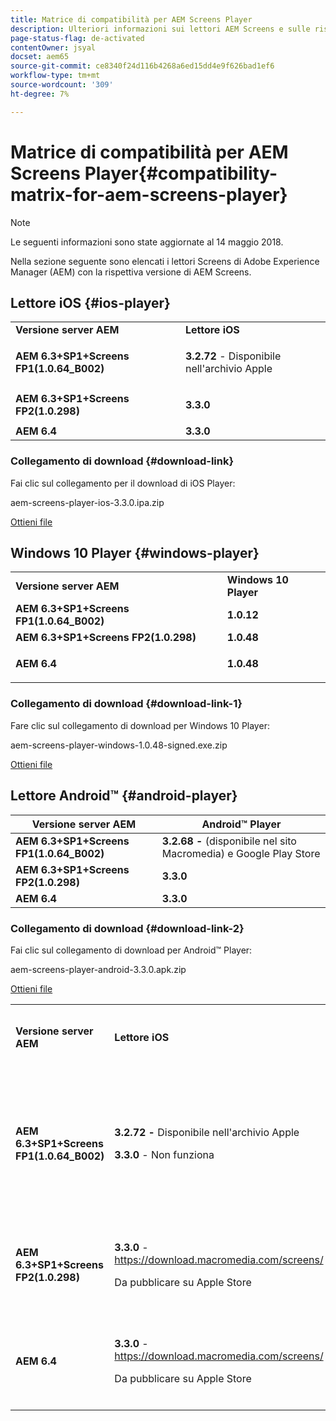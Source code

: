 ```yaml
---
title: Matrice di compatibilità per AEM Screens Player
description: Ulteriori informazioni sui lettori AEM Screens e sulle rispettive versioni di AEM Screens.
page-status-flag: de-activated
contentOwner: jsyal
docset: aem65
source-git-commit: ce8340f24d116b4268a6ed15dd4e9f626bad1ef6
workflow-type: tm+mt
source-wordcount: '309'
ht-degree: 7%

---
```



# Matrice di compatibilità per AEM Screens Player{#compatibility-matrix-for-aem-screens-player}

>[!NOTE]
>
>Le seguenti informazioni sono state aggiornate al 14 maggio 2018.

Nella sezione seguente sono elencati i lettori Screens di Adobe Experience Manager (AEM) con la rispettiva versione di AEM Screens.

## Lettore iOS {#ios-player}

<table>
 <tbody>
  <tr>
   <td><strong>Versione server AEM</strong></td> 
   <td><strong>Lettore iOS</strong></td> 
  </tr>
  <tr>
   <td><strong>AEM 6.3+SP1+Screens FP1(1.0.64_B002)</strong></td> 
   <td><p><strong>3.2.72</strong> - Disponibile nell'archivio Apple</p> <p> </p> </td> 
  </tr>
  <tr>
   <td><strong><strong>AEM 6.3+SP1+Screens FP2(1.0.298)</strong></strong></td> 
   <td><p><strong>3.3.0</strong> </p> <p> </p> </td> 
  </tr>
  <tr>
   <td><strong>AEM 6.4</strong></td> 
   <td><strong>3.3.0</strong> </td> 
  </tr>
 </tbody>
</table>

### Collegamento di download {#download-link}

Fai clic sul collegamento per il download di iOS Player:

aem-screens-player-ios-3.3.0.ipa.zip

[Ottieni file](assets/aem-screens-player-ios-330ipa.zip)

## Windows 10 Player {#windows-player}

<table>
 <tbody>
  <tr>
   <td><strong>Versione server AEM</strong></td> 
   <td><strong>Windows 10 Player</strong></td> 
  </tr>
  <tr>
   <td><strong>AEM 6.3+SP1+Screens FP1(1.0.64_B002)</strong></td> 
   <td><strong>1.0.12</strong><br /> </td> 
  </tr>
  <tr>
   <td><strong><strong>AEM 6.3+SP1+Screens FP2(1.0.298)</strong></strong></td> 
   <td><strong>1.0.48 </strong></td> 
  </tr>
  <tr>
   <td><strong>AEM 6.4</strong></td> 
   <td><p><strong>1.0.48 </strong></p> </td> 
  </tr>
 </tbody>
</table>

### Collegamento di download {#download-link-1}

Fare clic sul collegamento di download per Windows 10 Player:

aem-screens-player-windows-1.0.48-signed.exe.zip

[Ottieni file](assets/aem-screens-player-windows-1048-signedexe.zip)

## Lettore Android™ {#android-player}

| **Versione server AEM** | **Android™ Player** |
|---|---|
| **AEM 6.3+SP1+Screens FP1(1.0.64_B002)** | **3.2.68 -** (disponibile nel sito Macromedia) e Google Play Store |
| **AEM 6.3+SP1+Screens FP2(1.0.298)** | **3.3.0** |
| **AEM 6.4** | **3.3.0** |

### Collegamento di download {#download-link-2}

Fai clic sul collegamento di download per Android™ Player:

aem-screens-player-android-3.3.0.apk.zip

[Ottieni file](assets/aem-screens-player-android-330apk.zip)

<table>
 <tbody>
  <tr>
   <td><strong>Versione server AEM</strong></td> 
   <td><strong>Lettore iOS</strong></td> 
   <td><strong>Windows 10 Player</strong></td> 
   <td><strong>Lettore del sistema operativo Chrome</strong><br /> </td> 
   <td><strong>Lettore Android™</strong></td> 
  </tr>
  <tr>
   <td><strong>AEM 6.3+SP1+Screens FP1(1.0.64_B002)</strong></td> 
   <td><p><strong>3.2.72 - </strong>Disponibile nell'archivio Apple</p> <p><strong>3.3.0</strong> - Non funziona</p> <p> </p> </td> 
   <td><strong>1.0.12</strong> - (disponibile in Macromedia)</td> 
   <td><p><strong>1.0.30 -</strong> Disponibile in Chrome Store.</p> <p>Non supportato con Feature Pack 1</p> </td> 
   <td><strong>3.2.68 -</strong> (disponibile nel sito Macromedia) e Google Play Store</td> 
  </tr>
  <tr>
   <td><strong><strong>AEM 6.3+SP1+Screens FP2(1.0.298)</strong></strong></td> 
   <td><p><strong>3.3.0</strong> - <a href="https://download.macromedia.com/screens/">https://download.macromedia.com/screens/</a></p> <p>Da pubblicare su Apple Store</p> <p> </p> </td> 
   <td><strong>1.0.48 -</strong> <a href="https://download.macromedia.com/screens/">https://download.macromedia.com/screens/</a></td> 
   <td><p><strong>1.0.42 - </strong></p> <p>Da pubblicare su Chrome Store</p> </td> 
   <td><strong>3.3.0 - </strong><a href="https://download.macromedia.com/screens/">https://download.macromedia.com/screens/</a></td> 
  </tr>
  <tr>
   <td><strong>AEM 6.4</strong></td> 
   <td><p><strong>3.3.0</strong> - <a href="https://download.macromedia.com/screens/">https://download.macromedia.com/screens/</a></p> <p>Da pubblicare su Apple Store</p> </td> 
   <td><p><strong>1.0.48 -</strong><br /> </p> <p><a href="https://download.macromedia.com/screens/">https://download.macromedia.com/screens/</a></p> </td> 
   <td><p><strong>1.0.42 - </strong></p> <p>Da pubblicare su Chrome Store</p> </td> 
   <td><strong>3.3.0 - </strong><a href="https://download.macromedia.com/screens/">https://download.macromedia.com/screens/</a></td> 
  </tr>
 </tbody>
</table>

